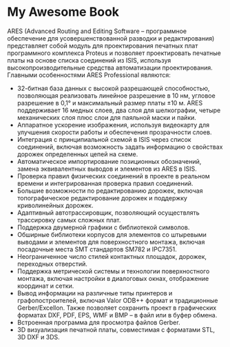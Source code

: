 # My Awesome Book

ARES (Advanced Routing and Editing Software – программное обеспечение для усовершенствованной разводки и редактирования) представляет собой модуль для проектирования печатных плат программного комплекса Proteus и позволяет проектировать печатные платы на основе списка соединений из ISIS, используя высокопроизводительные средства автоматизации проектирования.
Главными особенностями ARES Professional являются:

* 32-битная база данных с высокой разрешающей способностью, позволяющая реализовать линейное разрешение в 10 нм, угловое разрешение в 0,1° и максимальный размер платы ±10 м. ARES поддерживает 16 медных слоев, два слоя для шелкографии, четыре механических слоя плюс слои для паяльной маски и пайки.
* Аппаратное ускорение изображения, используя видеокарту для улучшения скорости работы и обеспечения прозрачности слоев.
* Интеграция с принципиальной схемой в ISIS через список соединений, включая возможность задать информацию о свойствах дорожек определенных цепей на схеме.
* Автоматическое импортирование позиционных обозначений, замена эквивалентных выводов и элементов из ARES в ISIS.
* Проверка правил физических соединений в проекте в реальном времени и интегрированная проверка правил соединений.
* Большие возможности по редактированию дорожек, включая топографическое редактирование дорожек и поддержку криволинейных дорожек.
* Адаптивный автотрассировщик, позволяющий осуществлять трассировку самых сложных плат.
* Поддержка двумерной графики с библиотекой символов.
* Обширные библиотеки корпусов для элементов со штыревыми выводами и элементов для поверхностного монтажа, включая посадочные места SMT стандартов SM782 и IPC7351.
* Неограниченное число стилей контактных площадок, дорожек, переходных отверстий.
* Поддержка метрической системы и технологии поверхностного монтажа, включая настройки в диалоговых окнах, отображение координат и сетки.
* Вывод информации на различные типы принтеров и графопостроителей, включая Valor ODB++ формат и традиционные Gerber/Excellon. Также позволяет сохранить проект в графических форматах DXF, PDF, EPS, WMF и BMP – в файл или в буфер обмена.
* Встроенная программа для просмотра файлов Gerber.
* 3D визуализация печатной платы, совместимая с форматами STL, 3D DXF и 3DS.

